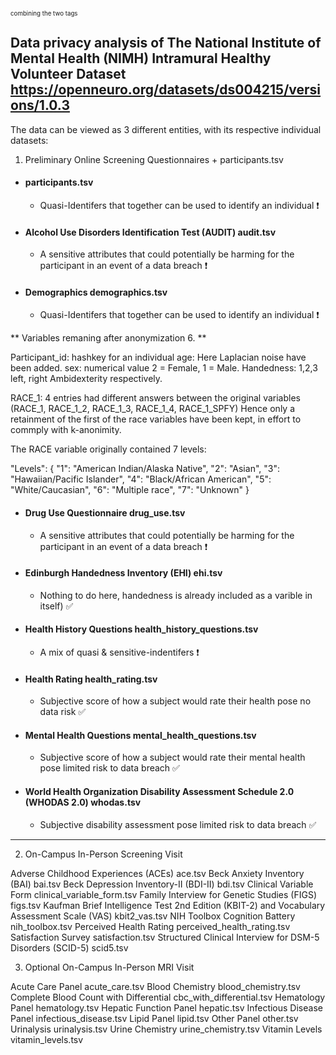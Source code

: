 <sub><sup>combining the two tags</sup></sub>

## Data privacy analysis of The National Institute of Mental Health (NIMH) Intramural Healthy Volunteer Dataset https://openneuro.org/datasets/ds004215/versions/1.0.3

The data can be viewed as 3 different entities, with its respective individual datasets: 

1. Preliminary Online Screening Questionnaires + participants.tsv


- #### participants.tsv
  - Quasi-Identifers that together can be used to identify an individual :heavy_exclamation_mark:
 

- #### Alcohol Use Disorders Identification Test (AUDIT)	audit.tsv
  - A sensitive attributes that could potentially be harming for the participant in an event of a data breach ❗

- #### Demographics	demographics.tsv
    - Quasi-Identifers that together can be used to identify an individual :heavy_exclamation_mark:
      
** Variables remaning after anonymization 6. **

Participant_id: hashkey for an individual 
age: Here Laplacian noise have been added.
sex: numerical value 2 = Female, 1 = Male. 
Handedness: 1,2,3 left, right Ambidexterity respectively.

RACE_1: 4 entries had different answers between the original variables (RACE_1, RACE_1_2, RACE_1_3, RACE_1_4, RACE_1_SPFY)
Hence only a retainment of the first of the race variables have been kept, in effort to commply with k-anonimity. 

The RACE variable originally contained 7 levels: 

"Levels": {
            "1": "American Indian/Alaska Native",
            "2": "Asian",
            "3": "Hawaiian/Pacific Islander",
            "4": "Black/African American",
            "5": "White/Caucasian",
            "6": "Multiple race",
            "7": "Unknown"
        }




  
- #### Drug Use Questionnaire	drug_use.tsv
    - A sensitive attributes that could potentially be harming for the participant in an event of a data breach :heavy_exclamation_mark:

- #### Edinburgh Handedness Inventory (EHI)	ehi.tsv
  -  Nothing to do here, handedness is already included as a varible in itself) :white_check_mark:
     
- #### Health History Questions	health_history_questions.tsv
  - A mix of quasi & sensitive-indentifers ❗
  
- #### Health Rating	health_rating.tsv
  - Subjective score of how a subject would rate their health pose no data risk :white_check_mark:

- #### Mental Health Questions	mental_health_questions.tsv
  - Subjective score of how a subject would rate their mental health pose limited risk to data breach :white_check_mark:
    

- #### World Health Organization Disability Assessment Schedule 2.0 (WHODAS 2.0)	whodas.tsv
  - Subjective disability assessment pose limited risk to data breach :white_check_mark:




_______________________________________________________________________________________________________________________________________________________________________






2. On-Campus In-Person Screening Visit

Adverse Childhood Experiences (ACEs)	ace.tsv
Beck Anxiety Inventory (BAI)	bai.tsv
Beck Depression Inventory-II (BDI-II)	bdi.tsv
Clinical Variable Form	clinical_variable_form.tsv
Family Interview for Genetic Studies (FIGS)	figs.tsv
Kaufman Brief Intelligence Test 2nd Edition (KBIT-2) and Vocabulary Assessment Scale (VAS)	kbit2_vas.tsv
NIH Toolbox Cognition Battery	nih_toolbox.tsv
Perceived Health Rating	perceived_health_rating.tsv
Satisfaction Survey	satisfaction.tsv
Structured Clinical Interview for DSM-5 Disorders (SCID-5)	scid5.tsv

3. Optional On-Campus In-Person MRI Visit

Acute Care Panel	acute_care.tsv
Blood Chemistry	blood_chemistry.tsv
Complete Blood Count with Differential	cbc_with_differential.tsv
Hematology Panel	hematology.tsv
Hepatic Function Panel	hepatic.tsv
Infectious Disease Panel	infectious_disease.tsv
Lipid Panel	lipid.tsv
Other Panel	other.tsv
Urinalysis	urinalysis.tsv
Urine Chemistry	urine_chemistry.tsv
Vitamin Levels	vitamin_levels.tsv
